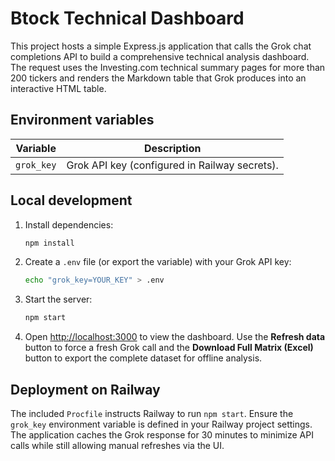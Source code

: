# Btock Technical Dashboard

This project hosts a simple Express.js application that calls the Grok chat completions API to build a comprehensive technical analysis dashboard. The request uses the Investing.com technical summary pages for more than 200 tickers and renders the Markdown table that Grok produces into an interactive HTML table.

## Environment variables

| Variable  | Description                                    |
|-----------|------------------------------------------------|
| `grok_key` | Grok API key (configured in Railway secrets). |

## Local development

1. Install dependencies:

   ```bash
   npm install
   ```

2. Create a `.env` file (or export the variable) with your Grok API key:

   ```bash
   echo "grok_key=YOUR_KEY" > .env
   ```

3. Start the server:

   ```bash
   npm start
   ```

4. Open [http://localhost:3000](http://localhost:3000) to view the dashboard. Use the **Refresh data** button to force a fresh Grok call and the **Download Full Matrix (Excel)** button to export the complete dataset for offline analysis.

## Deployment on Railway

The included `Procfile` instructs Railway to run `npm start`. Ensure the `grok_key` environment variable is defined in your Railway project settings. The application caches the Grok response for 30 minutes to minimize API calls while still allowing manual refreshes via the UI.
